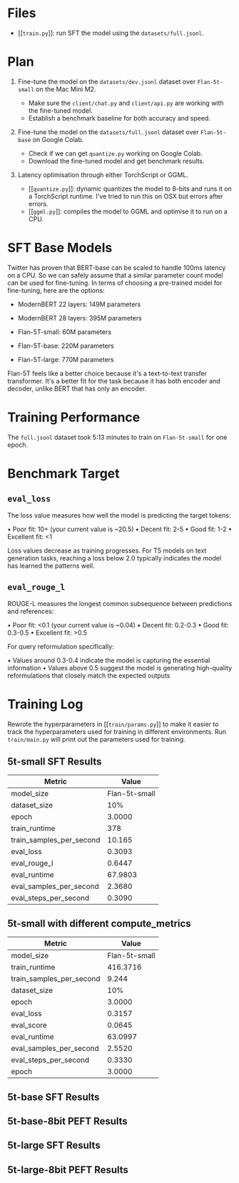 Files
===============

- [[`train.py`]]: run SFT the model using the `datasets/full.jsonl`.


Plan
======

1. Fine-tune the model on the `datasets/dev.jsonl` dataset over `Flan-5t-small`
on the Mac Mini M2. 
    - Make sure the `client/chat.py` and `client/api.py` are working with the
      fine-tuned model.
    - Establish a benchmark baseline for both accuracy and speed.

2. Fine-tune the model on the `datasets/full.jsonl` dataset over `Flan-5t-base`
on Google Colab.
    - Check if we can get `quantize.py` working on Google Colab.
    - Download the fine-tuned model and get benchmark results.

3. Latency optimisation through either TorchScript or GGML.
    - [[`quantize.py`]]: dynamic quantizes the model to 8-bits and runs it on a
      TorchScript runtime. I've tried to run this on OSX but errors after errors.
    - [[`ggml.py`]]: compiles the model to GGML and optimise it to run on a CPU.


SFT Base Models
===============

Twitter has proven that BERT-base can be scaled to handle 100ms latency on a
CPU. So we can safely assume that a similar parameter count model can be used
for fine-tuning. In terms of choosing a pre-trained model for fine-tuning, here
are the options:

- ModernBERT 22 layers: 149M parameters
- ModernBERT 28 layers: 395M parameters

- Flan-5T-small: 60M parameters
- Flan-5T-base: 220M parameters
- Flan-5T-large: 770M parameters

Flan-5T feels like a better choice because it's a text-to-text transfer
transformer. It's a better fit for the task because it has both encoder and
decoder, unlike BERT that has only an encoder.

Training Performance
=====================

The `full.jsonl` dataset took 5:13 minutes to train on `Flan-5t-small` for one epoch.

Benchmark Target
=================

`eval_loss`
------------

The loss value measures how well the model is predicting the target tokens:

 • Poor fit: 10+ (your current value is ~20.5)
 • Decent fit: 2-5
 • Good fit: 1-2
 • Excellent fit: <1

Loss values decrease as training progresses. For T5 models on text generation
tasks, reaching a loss below 2.0 typically indicates the model has learned the
patterns well.


`eval_rouge_l`
---------------

ROUGE-L measures the longest common subsequence between predictions and references:

 • Poor fit: <0.1 (your current value is ~0.04)
 • Decent fit: 0.2-0.3
 • Good fit: 0.3-0.5
 • Excellent fit: >0.5

For query reformulation specifically:

 • Values around 0.3-0.4 indicate the model is capturing the essential information 
 • Values above 0.5 suggest the model is generating high-quality 
   reformulations that closely match the expected outputs

Training Log
=============

Rewrote the hyperparameters in [[`train/params.py`]] to make it easier to track the
hyperparameters used for training in different environments. Run `train/main.py`
will print out the parameters used for training.

5t-small SFT Results
-----------------

| Metric | Value |
|--------|-------|
| model_size | Flan-5t-small |
| dataset_size | 10% |
| epoch | 3.0000 |
| train_runtime | 378 |
| train_samples_per_second | 10.165 |
| eval_loss | 0.3093 |
| eval_rouge_l | 0.6447 |
| eval_runtime | 67.9803 |
| eval_samples_per_second | 2.3680 |
| eval_steps_per_second | 0.3090 |

5t-small with different compute_metrics
---------------------------------------

| Metric | Value |
|--------|-------|
| model_size | Flan-5t-small |
| train_runtime | 416.3716
| train_samples_per_second | 9.244 |
| dataset_size | 10% |
| epoch | 3.0000 |
| eval_loss | 0.3157 |
| eval_score | 0.0645 |
| eval_runtime | 63.0997 |
| eval_samples_per_second | 2.5520 |
| eval_steps_per_second | 0.3330 |
| epoch | 3.0000 |

5t-base SFT Results
-----------------

5t-base-8bit PEFT Results
-----------------

5t-large SFT Results
-----------------

5t-large-8bit PEFT Results
-----------------
